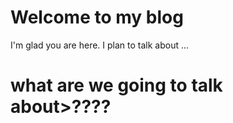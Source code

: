 # Welcome to my blog

I'm glad you are here. I plan to talk about ...
# what are we going to talk about>????
